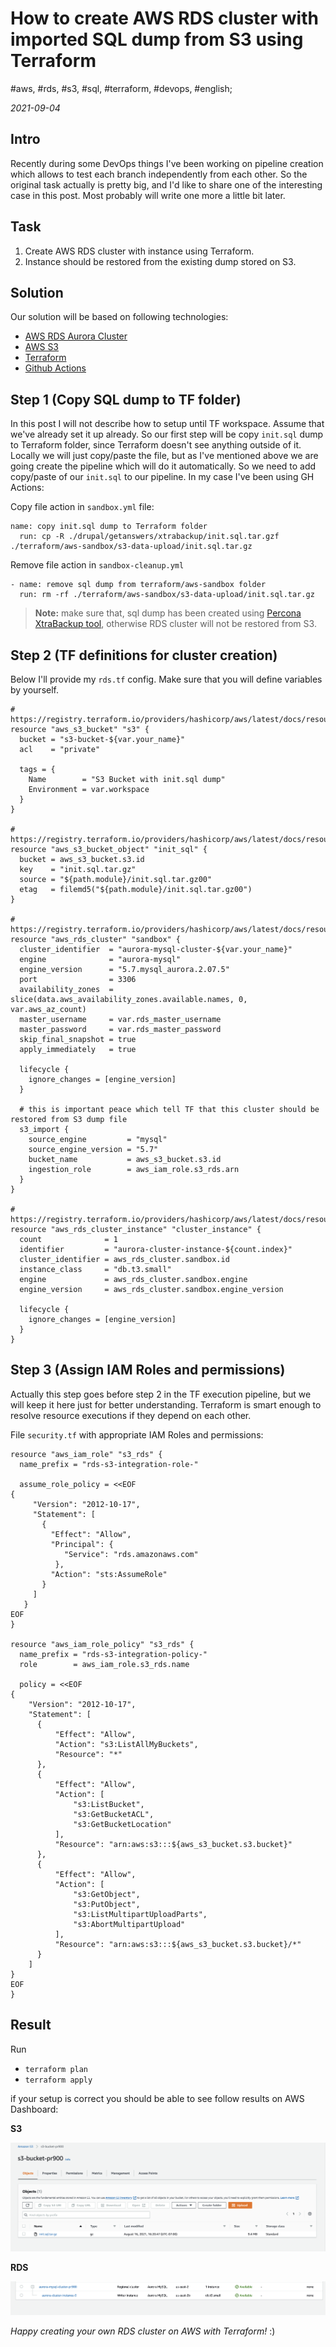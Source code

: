 # How to create AWS RDS cluster with imported SQL dump from S3 using Terraform

#aws, #rds, #s3, #sql, #terraform, #devops, #english;

_2021-09-04_

## Intro

Recently during some DevOps things I've been working on pipeline creation which allows to test each branch independently from each other.
So the original task actually is pretty big, and I'd like to share one of the interesting case in this post. Most probably will write one more a little bit later.

## Task

1. Create AWS RDS cluster with instance using Terraform. 
2. Instance should be restored from the existing dump stored on S3.

## Solution

Our solution will be based on following technologies:
* [AWS RDS Aurora Cluster](https://docs.aws.amazon.com/AmazonRDS/latest/AuroraUserGuide/Aurora.Overview.html)
* [AWS S3](https://aws.amazon.com/pm/serv-s3)
* [Terraform](https://www.terraform.io)
* [Github Actions](https://github.com/features/actions)

## Step 1 (Copy SQL dump to TF folder)

In this post I will not describe how to setup until TF workspace. Assume that we've already set it up already.
So our first step will be copy `init.sql` dump to Terraform folder, since Terraform doesn't see anything outside of it.
Locally we will just copy/paste the file, but as I've mentioned above we are going create the pipeline which will do it automatically.
So we need to add copy/paste of our `init.sql` to our pipeline. In my case I've been using GH Actions:

Copy file action in `sandbox.yml` file:
```
name: copy init.sql dump to Terraform folder
  run: cp -R ./drupal/getanswers/xtrabackup/init.sql.tar.gzf ./terraform/aws-sandbox/s3-data-upload/init.sql.tar.gz
```

Remove file action in `sandbox-cleanup.yml`
```
- name: remove sql dump from terraform/aws-sandbox folder
  run: rm -rf ./terraform/aws-sandbox/s3-data-upload/init.sql.tar.gz
```

> **Note:** make sure that, sql dump has been created using [Percona XtraBackup tool](https://www.percona.com/software/mysql-database/percona-xtrabackup), otherwise RDS cluster will not be restored from S3.

## Step 2 (TF definitions for cluster creation)

Below I'll provide my `rds.tf` config. Make sure that you will define variables by yourself.

```
# https://registry.terraform.io/providers/hashicorp/aws/latest/docs/resources/s3_bucket
resource "aws_s3_bucket" "s3" {
  bucket = "s3-bucket-${var.your_name}"
  acl    = "private"

  tags = {
    Name        = "S3 Bucket with init.sql dump"
    Environment = var.workspace
  }
}

# https://registry.terraform.io/providers/hashicorp/aws/latest/docs/resources/s3_bucket_object
resource "aws_s3_bucket_object" "init_sql" {
  bucket = aws_s3_bucket.s3.id
  key    = "init.sql.tar.gz"
  source = "${path.module}/init.sql.tar.gz00"
  etag   = filemd5("${path.module}/init.sql.tar.gz00")
}

# https://registry.terraform.io/providers/hashicorp/aws/latest/docs/resources/rds_cluster
resource "aws_rds_cluster" "sandbox" {
  cluster_identifier  = "aurora-mysql-cluster-${var.your_name}"
  engine              = "aurora-mysql"
  engine_version      = "5.7.mysql_aurora.2.07.5"
  port                = 3306
  availability_zones  = slice(data.aws_availability_zones.available.names, 0, var.aws_az_count)
  master_username     = var.rds_master_username
  master_password     = var.rds_master_password
  skip_final_snapshot = true
  apply_immediately   = true

  lifecycle {
    ignore_changes = [engine_version]
  }

  # this is important peace which tell TF that this cluster should be restored from S3 dump file
  s3_import {
    source_engine         = "mysql"
    source_engine_version = "5.7"
    bucket_name           = aws_s3_bucket.s3.id
    ingestion_role        = aws_iam_role.s3_rds.arn
  }
}

# https://registry.terraform.io/providers/hashicorp/aws/latest/docs/resources/rds_cluster_instance 
resource "aws_rds_cluster_instance" "cluster_instance" {
  count              = 1
  identifier         = "aurora-cluster-instance-${count.index}"
  cluster_identifier = aws_rds_cluster.sandbox.id
  instance_class     = "db.t3.small"
  engine             = aws_rds_cluster.sandbox.engine
  engine_version     = aws_rds_cluster.sandbox.engine_version

  lifecycle {
    ignore_changes = [engine_version]
  }
}
```

## Step 3 (Assign IAM Roles and permissions)

Actually this step goes before step 2 in the TF execution pipeline, but we will keep it here just for better understanding.
Terraform is smart enough to resolve resource executions if they depend on each other.

File `security.tf` with appropriate IAM Roles and permissions:

```
resource "aws_iam_role" "s3_rds" {
  name_prefix = "rds-s3-integration-role-"

  assume_role_policy = <<EOF
{
     "Version": "2012-10-17",
     "Statement": [
       {
         "Effect": "Allow",
         "Principal": {
            "Service": "rds.amazonaws.com"
          },
         "Action": "sts:AssumeRole"
       }
     ]
   }
EOF
}

resource "aws_iam_role_policy" "s3_rds" {
  name_prefix = "rds-s3-integration-policy-"
  role        = aws_iam_role.s3_rds.name

  policy = <<EOF
{
    "Version": "2012-10-17",
    "Statement": [
      {
          "Effect": "Allow",
          "Action": "s3:ListAllMyBuckets",
          "Resource": "*"
      },
      {
          "Effect": "Allow",
          "Action": [
              "s3:ListBucket",
              "s3:GetBucketACL",
              "s3:GetBucketLocation"
          ],
          "Resource": "arn:aws:s3:::${aws_s3_bucket.s3.bucket}"
      },
      {
          "Effect": "Allow",
          "Action": [
              "s3:GetObject",
              "s3:PutObject",
              "s3:ListMultipartUploadParts",
              "s3:AbortMultipartUpload"
          ],
          "Resource": "arn:aws:s3:::${aws_s3_bucket.s3.bucket}/*"
      }
    ]
}
EOF
}
```

## Result

Run 
* `terraform plan`
* `terraform apply`

if your setup is correct you should be able to see follow results on AWS Dashboard:

**S3**

![S3 bucket](/images/how-to-create-aws-rds-cluster-with-imported-sql-dump-from-s3-using-terraform/s3.png)

**RDS**

![RDS Cluster](/images/how-to-create-aws-rds-cluster-with-imported-sql-dump-from-s3-using-terraform/rds.png)


_Happy creating your own RDS cluster on AWS with Terraform!_ :)

